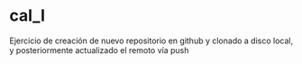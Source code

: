 # cal_I
Ejercicio de creación de nuevo repositorio en github y clonado a disco local, y posteriormente actualizado el remoto vía push
